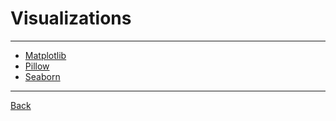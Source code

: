 # Visualizations

---

- [Matplotlib](https://matplotlib.org/stable/index.html)
- [Pillow](https://pillow.readthedocs.io/en/stable/)
- [Seaborn](https://seaborn.pydata.org/tutorial.html)

---

[Back](./../MachineLearning.md)
